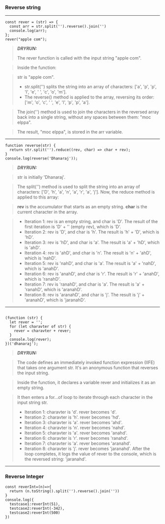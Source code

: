 ### Reverse string
----------
```
const rever = (str) => {
  const arr = str.split('').reverse().join('')
  console.log(arr);
};
rever("apple com");
```
> **_DRYRUN:_**
> 
> The rever function is called with the input string "apple com".

> Inside the function:

> str is "apple com".
> - str.split('') splits the string into an array of characters: ['a', 'p', 'p', 'l', 'e', ' ', 'c', 'o', 'm'].
> - The reverse() method is applied to the array, reversing its order: ['m', 'o', 'c', ' ', 'e', 'l', 'p', 'p', 'a'].

> The join('') method is used to join the characters in the reversed array back into a single string, without any spaces between them: "moc elppa".

> The result, "moc elppa", is stored in the arr variable.
---
```
function reverse(str) {
  return str.split('').reduce((rev, char) => char + rev);
}
console.log(reverse('Dhanaraj'));
```
> **_DRYRUN:_**

> str is initially 'Dhanaraj'.

> The split('') method is used to split the string into an array of characters: ['D', 'h', 'a', 'n', 'a', 'r', 'a', 'j'].
Now, the reduce method is applied to this array:

> **rev** is the accumulator that starts as an empty string.
> **char** is the current character in the array.

> - Iteration 1: rev is an empty string, and char is 'D'. The result of the first iteration is 'D' + '' (empty rev), which is 'D'.
> - Iteration 2: rev is 'D', and char is 'h'. The result is 'h' + 'D', which is 'hD'.
> - Iteration 3: rev is 'hD', and char is 'a'. The result is 'a' + 'hD', which is 'ahD'.
> - Iteration 4: rev is 'ahD', and char is 'n'. The result is 'n' + 'ahD', which is 'nahD'.
> - Iteration 5: rev is 'nahD', and char is 'a'. The result is 'a' + 'nahD', which is 'anahD'.
> - Iteration 6: rev is 'anahD', and char is 'r'. The result is 'r' + 'anahD', which is 'ranahD'.
> - Iteration 7: rev is 'ranahD', and char is 'a'. The result is 'a' + 'ranahD', which is 'aranahD'.
> - Iteration 8: rev is 'aranahD', and char is 'j'. The result is 'j' + 'aranahD', which is 'jaranahD'.
---
```

(function (str) {
  let rever = '';
  for (let charavter of str) {
    rever = charavter + rever;
  }
  console.log(rever);
})('dhanaraj');
```

> **_DRYRUN:_**

> The code defines an immediately invoked function expression (IIFE) that takes one argument str. It's an anonymous function that reverses the input string.

> Inside the function, it declares a variable rever and initializes it as an empty string.

> It then enters a for...of loop to iterate through each character in the input string str.
> - Iteration 1: charavter is 'd'. rever becomes 'd'.
> - Iteration 2: charavter is 'h'. rever becomes 'hd'.
> - Iteration 3: charavter is 'a'. rever becomes 'ahd'.
> - Iteration 4: charavter is 'n'. rever becomes 'nahd'.
> - Iteration 5: charavter is 'a'. rever becomes 'anahd'.
> - Iteration 6: charavter is 'r'. rever becomes 'ranahd'.
> - Iteration 7: charavter is 'a'. rever becomes 'aranahd'.
> - Iteration 8: charavter is 'j'. rever becomes 'jaranahd'.
> After the loop completes, it logs the value of rever to the console, which is the reversed string: 'jaranahd'.


---
### Reverse Integer
```
const reverInt=(n)=>{
  return (n.toString().split('').reverse().join(''))
}
console.log({
  testcase1:reverInt(51),
  testcase2:reverInt(-342),
  testcase2:reverInt(500)
})
```
